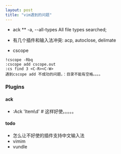 ```yaml
---
layout: post
title: "vim遇到的问题" 
---
```

* ack
** -a, --all-types       All file types searched;

* 有几个插件和输入法冲突: acp, autoclose, delimate
* cscope

```
!cscope -Rbq
:cscope add cscope.out
:cs find 3 <C-R><C-W>
遇到cscope add 不成功的问题，：目录不能有空格。。。。
```

### Plugins

#### ack

* :Ack 'Item\d' # 这样好使。。。。。

#### todo

* 怎么让不好使的插件支持中文输入法
* vimim
* vundle
